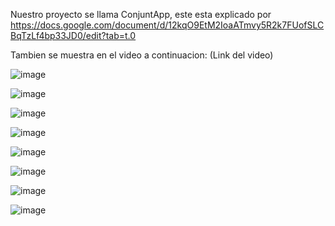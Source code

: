 Nuestro proyecto se llama ConjuntApp, este esta explicado por https://docs.google.com/document/d/12kqO9EtM2IoaATmvy5R2k7FUofSLCBqTzLf4bp33JD0/edit?tab=t.0

Tambien se muestra en el video a continuacion: (Link del video)

![image](https://github.com/user-attachments/assets/4f41cd1a-1ed0-44ba-a6af-ba9f0417f24d)

![image](https://github.com/user-attachments/assets/105ccae3-1320-40f1-9b84-03499cd48681)

![image](https://github.com/user-attachments/assets/d86786ce-72a3-47ae-98ba-daa979ba074f)

![image](https://github.com/user-attachments/assets/6c237048-ea43-4a91-a614-451e4c636827)

![image](https://github.com/user-attachments/assets/295dae00-8e7f-4f6f-933c-535fa8b29016)

![image](https://github.com/user-attachments/assets/469417c8-6356-4f57-b78a-62a64281d9be)

![image](https://github.com/user-attachments/assets/f928589a-ff4c-4685-b5c8-1d92aa7e5aa0)

![image](https://github.com/user-attachments/assets/58df5238-1ba4-44ea-8a65-0d45941c922e)
